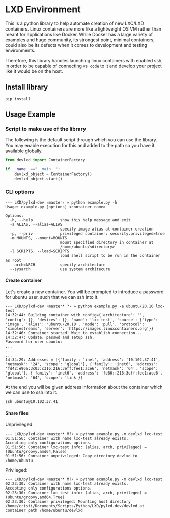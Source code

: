 # LXD Environment

This is a python library to help automate creation of new LXC/LXD containers. Linux containers are more like a lightweight OS VM rather than meant for applications like Docker. While Docker has  a large variety of examples and huge community, its strongest point, minimal containers, could also be its defects when it comes to development and testing environments.

Therefore, this library handles launching linux containers with enabled ssh, in order to be capable of connecting `vs code` to it and develop your project like it would be on the host.

## Install library

```shell
pip install .
```

## Usage Example

### Script to make use of the library

The following is the default script through which you can use the library. You may enable execution for this and added to the path so you have it available globally.

```python
from devlxd import ContainerFactory

if __name__=="__main__":
	devlxd_object = ContainerFactory()
	devlxd_object.start()
```



### CLI options

```shell
--- LXD/pylxd-dev ‹master› » python example.py -h
Usage: example.py [options] <container_name>

Options:
  -h, --help            show this help message and exit
  -a ALIAS, --alias=ALIAS
                        specify image alias at container creation
  -p, --priv            privileged container: security.privileged=true
  -m MOUNTS, --mount=MOUNTS
                        mount specified directory in container at
                        /home/ubuntu/<directory>
  -l SCRIPTS, --load=SCRIPTS
                        load shell script to be run in the container as root
  --arch=ARCH           specify architecture
  --sysarch             use system architecure
```

#### Create container

Let's create a new container. You will be prompted to introduce a password for ubuntu user, such that we can ssh into it.

```shell
--- LXD/pylxd-dev ‹master* ?› » python example.py -a ubuntu/20.10 lxc-test
14:32:44: Building container with config={'architecture': '', 'config': {}, 'devices': {}, 'name': 'lxc-test', 'source': {'type': 'image', 'alias': 'ubuntu/20.10', 'mode': 'pull', 'protocol': 'simplestreams', 'server': 'https://images.linuxcontainers.org'}}
14:32:46: Container started! Wait to establish connection...
14:32:47: Update, passwd and setup ssh.
Password for user ubuntu: 
...
...
...
14:34:29: Addresses = [{'family': 'inet', 'address': '10.102.37.41', 'netmask': '24', 'scope': 'global'}, {'family': 'inet6', 'address': 'fd42:e96a:3c03:c316:216:3eff:fee1:ace6', 'netmask': '64', 'scope': 'global'}, {'family': 'inet6', 'address': 'fe80::216:3eff:fee1:ace6', 'netmask': '64', 'scope': 'link'}]
```

At the end you will be given address information about the container which we can use to ssh into it.

```shell
ssh ubuntu@10.102.37.41
```

#### Share files

Unprivileged:

```
--- LXD/pylxd-dev ‹master* M?› » python example.py -m devlxd lxc-test
01:51:56: Container with name lxc-test already exists.                            
Accepting only configurations options.
01:51:56: Container lxc-test info: (alias, arch, privileged) = (Ubuntu/groovy,amd64,False)
01:51:56: Container unprivileged: Copy directory devlxd to /home/ubuntu
```

Privileged:

```shell
--- LXD/pylxd-dev ‹master* M?› » python example.py -m devlxd lxc-test
02:23:30: Container with name lxc-test already exists.                            
Accepting only configurations options.
02:23:30: Container lxc-test info: (alias, arch, privileged) = (Ubuntu/groovy,amd64,True)
02:23:30: Container privileged: Mounting host directory /home/cristi/Documents/Scripts/Python/LXD/pylxd-dev/devlxd at container path /home/ubuntu/devlxd
```

